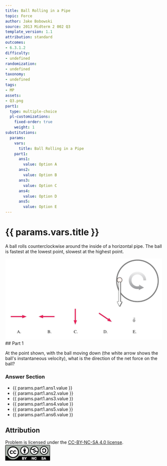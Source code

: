 ```yaml
---
title: Ball Rolling in a Pipe
topic: Force
author: Jake Bobowski
source: 2013 Midterm 2 002 Q3
template_version: 1.1
attribution: standard
outcomes:
- 6.3.1.2
difficulty:
- undefined
randomization:
- undefined
taxonomy:
- undefined
tags:
- MP
assets:
- Q3.png
part1:
  type: multiple-choice
  pl-customizations:
    fixed-order: true
    weight: 1
substitutions:
  params:
    vars:
      title: Ball Rolling in a Pipe
    part1:
      ans1:
        value: Option A
      ans2:
        value: Option B
      ans3:
        value: Option C
      ans4:
        value: Option D
      ans5:
        value: Option E
---
```

# {{ params.vars.title }}
A ball rolls counterclockwise around the inside of a horizontal pipe.
The ball is fastest at the lowest point, slowest at the highest point.

<img src="Q3.png" width=500 alt="A cross-section of a pipe with a ball rotating couterclockwise inside of it. Options A, B, C, D and E are arrows pointing right, left, down, down and to the right, and the zero vector, respectively.">
## Part 1

At the point shown, with the ball moving down (the white arrow shows the ball's instantaneous velocity), what is the direction of the net force on the ball?

### Answer Section

- {{ params.part1.ans1.value }}
- {{ params.part1.ans2.value }}
- {{ params.part1.ans3.value }}
- {{ params.part1.ans4.value }}
- {{ params.part1.ans5.value }}
- {{ params.part1.ans6.value }}

## Attribution

Problem is licensed under the [CC-BY-NC-SA 4.0 license](https://creativecommons.org/licenses/by-nc-sa/4.0/).<br> ![The Creative Commons 4.0 license requiring attribution-BY, non-commercial-NC, and share-alike-SA license.](https://raw.githubusercontent.com/firasm/bits/master/by-nc-sa.png)